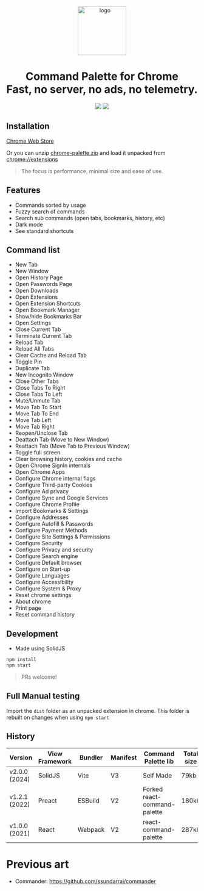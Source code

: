 <div align="center">
<img width="128" src="/src/assets/img/logo.svg" alt="logo"/>
<h1> Command Palette for Chrome<br/>Fast, no server, no ads, no telemetry.</h1>

![](https://img.shields.io/badge/Typescript-3178C6?style=flat-square&logo=typescript&logoColor=white)
![](https://badges.aleen42.com/src/vitejs.svg)

<!-- ![GitHub action badge](https://github.com/fuyutarow/solid-chrome-extension-template/actions/workflows/build.yml/badge.svg) -->

<!-- > This project is listed in the [Awesome Vite](https://github.com/vitejs/awesome-vite) -->

</div>

## Installation

[Chrome Web Store](https://chrome.google.com/webstore/detail/chrome-palette/hjkpneggcnclhpkddehdhlkeljclcnbo)

Or you can unzip [chrome-palette.zip](https://github.com/dbuezas/chrome-palette/raw/master/chrome-palette.zip) and load it unpacked from [chrome://extensions](chrome://extensions)

> The focus is performance, minimal size and ease of use.

## Features <a name="features"></a>

- Commands sorted by usage
- Fuzzy search of commands
- Search sub commands (open tabs, bookmarks, history, etc)
- Dark mode
- See standard shortcuts

## Command list

- New Tab
- New Window
- Open History Page
- Open Passwords Page
- Open Downloads
- Open Extensions
- Open Extension Shortcuts
- Open Bookmark Manager
- Show/hide Bookmarks Bar
- Open Settings
- Close Current Tab
- Terminate Current Tab
- Reload Tab
- Reload All Tabs
- Clear Cache and Reload Tab
- Toggle Pin
- Duplicate Tab
- New Incognito Window
- Close Other Tabs
- Close Tabs To Right
- Close Tabs To Left
- Mute/Unmute Tab
- Move Tab To Start
- Move Tab To End
- Move Tab Left
- Move Tab Right
- Reopen/Unclose Tab
- Deattach Tab (Move to New Window)
- Reattach Tab (Move Tab to Previous Window)
- Toggle full screen
- Clear browsing history, cookies and cache
- Open Chrome SignIn internals
- Open Chrome Apps
- Configure Chrome internal flags
- Configure Third-party Cookies
- Configure Ad privacy
- Configure Sync and Google Services
- Configure Chrome Profile
- Import Bookmarks & Settings
- Configure Addresses
- Configure Autofill & Passwords
- Configure Payment Methods
- Configure Site Settings & Permissions
- Configure Security
- Configure Privacy and security
- Configure Search engine
- Configure Default browser
- Configure on Start-up
- Configure Languages
- Configure Accessibility
- Configure System & Proxy
- Reset chrome settings
- About chrome
- Print page
- Reset command history

## Development

- Made using SolidJS

```bash
npm install
npm start
```

> PRs welcome!

## Full Manual testing

Import the `dist` folder as an unpacked extension in chrome. This folder is rebuilt on changes when using `npm start`

## History

| Version       | View Framework | Bundler | Manifest | Command Palette lib          | Total size | Compressed | Startup time |
| ------------- | -------------- | ------- | -------- | ---------------------------- | ---------- | ---------- | ------------ |
| v2.0.0 (2024) | SolidJS        | Vite    | V3       | Self Made                    | 79kb       | 38Kb       | 99ms         |
| v1.2.1 (2022) | Preact         | ESBuild | V2       | Forked react-command-palette | 180kb      | 60Kb       | 220ms        |
| v1.0.0 (2021) | React          | Webpack | V2       | react-command-palette        | 287kb      | 93Kb       | 350ms        |

# Previous art

- Commander: https://github.com/ssundarraj/commander
